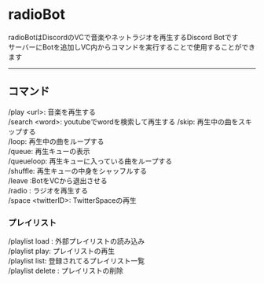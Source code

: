 # radioBot
radioBotはDiscordのVCで音楽やネットラジオを再生するDiscord Botです  
サーバーにBotを追加しVC内からコマンドを実行することで使用することができます

---
## コマンド
/play \<url\>: 音楽を再生する  
/search \<word\>: youtubeでwordを検索して再生する
/skip: 再生中の曲をスキップする  
/loop: 再生中の曲をループする  
/queue: 再生キューの表示  
/queueloop: 再生キューに入っている曲をループする  
/shuffle: 再生キューの中身をシャッフルする  
/leave :BotをVCから退出させる  
/radio : ラジオを再生する  
/space \<twitterID\>: TwitterSpaceの再生  

### プレイリスト
/playlist load <name> <url>: 外部プレイリストの読み込み  
/playlist play: プレイリストの再生  
/playlist list: 登録されてるプレイリスト一覧  
/playlist delete : プレイリストの削除  
